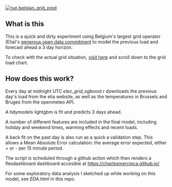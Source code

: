 [![run belgian_grid_pred](https://github.com/CharlesMercieca/elec_grid_project.github.io/actions/workflows/actions.yaml/badge.svg)](https://github.com/CharlesMercieca/elec_grid_project.github.io/actions/workflows/actions.yaml)

## What is this

This is a quick and dirty experiment using Belgium's largest grid operator (Elia)'s [generous open data commitment](https://opendata.elia.be/pages/home/) to model the previous load and forecast ahead a 3 day horizon.

To check with the actual grid situation, [visit here](https://www.elia.be/en/grid-data) and scroll down to the grid load chart.

## How does this work?

Every day at midnight UTC _elec_grid_xgboost.r_ downloads the previous day's load from the elia website, as well as the temperatures in Brussels and Bruges from the openmeteo API.

A tidymodels lightgbm is fit and predicts 3 days ahead.

A number of different features are included in the final model, including holiday and weekend times, warming effects and recent loads.

A back fit on the past day is also run as a quick a validation step. This allows a Mean Absolute Error calculation: the average error expected, either + or - per 15 minute period.

The script is scheduled through a github action which then renders a flexdashboard dashboard accesible at https://charlesmercieca.github.io/

For some exploratory data analysis I sketched up while working on this model, see _EDA.html_ in this repo.
